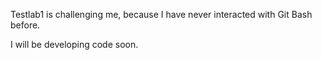 Testlab1 is challenging me, because I have never interacted with Git Bash before. 

I will be developing code soon.